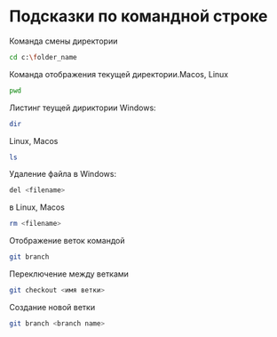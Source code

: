 # Подсказки по командной строке

Команда смены директории
```sh
cd c:\folder_name
```

Команда отображения текущей директории.Macos, Linux
```sh
pwd
```

Листинг теущей дириктории Windows:
```sh
dir
```
Linux, Macos
```sh
ls
```

Удаление файла в Windows:
```sh
del <filename>
```
в Linux, Macos
```sh
rm <filename>
```

Отображение веток командой
```sh
git branch
```

Переключение между ветками
```sh
git checkout <имя ветки>
```

Создание новой ветки
```sh
git branch <branch name>
```
